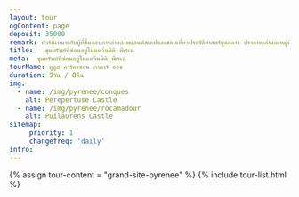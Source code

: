 ```yaml
---
layout: tour
ogContent: page
deposit: 35000
remark: ทัวร์นี้เหมาะกับผู้ที่ชื่นชอบการถ่ายภาพแลนด์สเคปและชอบเที่ยวประวัติศาสตร์ยุคกลาง ปราสาทเก่าและหมู่บ้านโบราณ
title:   ขุมทรัพย์ที่ซ่อนอยู่ในแคว้นมิดิ-พีเรเน่
meta:  ขุมทรัพย์ที่ซ่อนอยู่ในแคว้นมิดิ-พีเรเน่
tourName: ตูลูส-คาร์คาซอน-กาตาร์-ออช
duration: 9วัน / 8คืน
img: 
  - name: /img/pyrenee/conques
    alt: Perepertuse Castle
  - name: /img/pyrenee/rocamadour
    alt: Puilaurens Castle
sitemap:
     priority: 1
     changefreq: 'daily'    
intro: 
---
```

{% assign tour-content = "grand-site-pyrenee" %}
{% include tour-list.html %}












